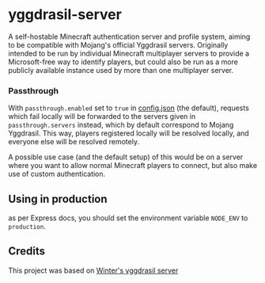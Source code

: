 # yggdrasil-server

A self-hostable Minecraft authentication server and profile system, aiming to
be compatible with Mojang's official Yggdrasil servers.
Originally intended to be run by individual Minecraft multiplayer servers to provide a
Microsoft-free way to identify players, but could also be run as a more
publicly available instance used by more than one multiplayer server.

### Passthrough

With `passthrough.enabled` set to `true` in [config.json](./config.json)
(the default), requests which fail locally will be forwarded to the servers
given in `passthrough.servers` instead, which by default correspond to
Mojang Yggdrasil.
This way, players registered locally will be resolved locally, and everyone
else will be resolved remotely.

A possible use case (and the default setup) of this would be on a server where
you want to allow normal Minecraft players to connect, but also make use of
custom authentication.

## Using in production

as per Express docs, you should set the environment variable
`NODE_ENV` to `production`.

## Credits

This project was based on [Winter's yggdrasil server](https://codeberg.org/winter/yggdrasil-server)
